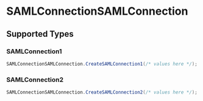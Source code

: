 # SAMLConnectionSAMLConnection


## Supported Types

### SAMLConnection1

```csharp
SAMLConnectionSAMLConnection.CreateSAMLConnection1(/* values here */);
```

### SAMLConnection2

```csharp
SAMLConnectionSAMLConnection.CreateSAMLConnection2(/* values here */);
```
